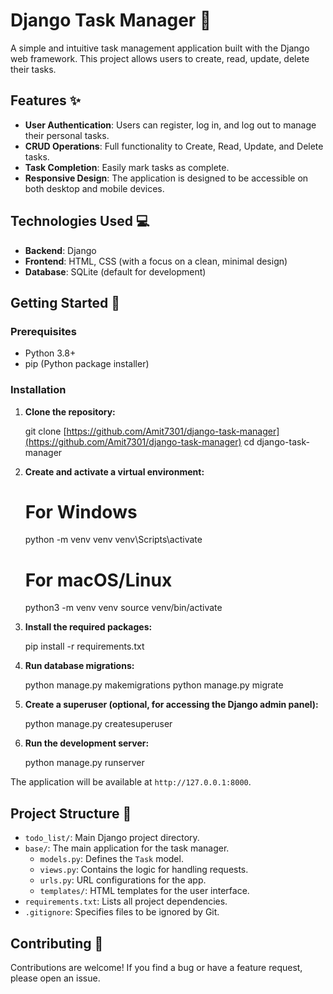 # Django Task Manager 📝

A simple and intuitive task management application built with the Django web framework. This project allows users to create, read, update, delete their tasks.

## Features ✨

* **User Authentication**: Users can register, log in, and log out to manage their personal tasks.
* **CRUD Operations**: Full functionality to Create, Read, Update, and Delete tasks.
* **Task Completion**: Easily mark tasks as complete.
* **Responsive Design**: The application is designed to be accessible on both desktop and mobile devices.

## Technologies Used 💻

* **Backend**: Django
* **Frontend**: HTML, CSS (with a focus on a clean, minimal design)
* **Database**: SQLite (default for development)

## Getting Started 🚀

### Prerequisites

* Python 3.8+
* pip (Python package installer)

### Installation

1.  **Clone the repository:**
    
    git clone [https://github.com/Amit7301/django-task-manager](https://github.com/Amit7301/django-task-manager)
    cd django-task-manager
    

2.  **Create and activate a virtual environment:**
    
    # For Windows
    python -m venv venv
    venv\Scripts\activate

    # For macOS/Linux
    python3 -m venv venv
    source venv/bin/activate
   

3.  **Install the required packages:**
    
    pip install -r requirements.txt
    

4.  **Run database migrations:**
    
    python manage.py makemigrations
    python manage.py migrate
    

5.  **Create a superuser (optional, for accessing the Django admin panel):**
    
    python manage.py createsuperuser
    

6.  **Run the development server:**
    
    python manage.py runserver
    

The application will be available at `http://127.0.0.1:8000`.

## Project Structure 📁

* `todo_list/`: Main Django project directory.
* `base/`: The main application for the task manager.
    * `models.py`: Defines the `Task` model.
    * `views.py`: Contains the logic for handling requests.
    * `urls.py`: URL configurations for the app.
    * `templates/`: HTML templates for the user interface.
* `requirements.txt`: Lists all project dependencies.
* `.gitignore`: Specifies files to be ignored by Git.

## Contributing 🤝

Contributions are welcome! If you find a bug or have a feature request, please open an issue.
